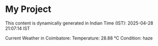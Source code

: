 # My Project

This content is dynamically generated in Indian Time (IST): 2025-04-28 21:07:14 IST


Current Weather in Coimbatore:
Temperature: 28.88 °C
Condition: haze
